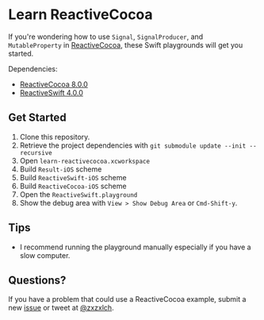 # Learn ReactiveCocoa

If you're wondering how to use  `Signal`, `SignalProducer`, and `MutableProperty` in [ReactiveCocoa](https://github.com/ReactiveCocoa/ReactiveCocoa/), these Swift playgrounds will get you started.

Dependencies:

- [ReactiveCocoa 8.0.0](https://github.com/ReactiveCocoa/ReactiveCocoa/)
- [ReactiveSwift 4.0.0](https://github.com/ReactiveCocoa/ReactiveSwift/)

## Get Started

 1. Clone this repository.
 2. Retrieve the project dependencies with `git submodule update --init --recursive`
 3. Open `learn-reactivecocoa.xcworkspace`
 4. Build `Result-iOS` scheme
 5. Build `ReactiveSwift-iOS` scheme
 6. Build `ReactiveCocoa-iOS` scheme
 7. Open the `ReactiveSwift.playground`
 8. Show the debug area with `View > Show Debug Area` or `Cmd-Shift-y`.


## Tips

- I recommend running the playground manually especially if you have a slow computer.


## Questions?

If you have a problem that could use a ReactiveCocoa example, submit a new [issue](https://github.com/zxzxlch/learn-reactivecocoa/issues) or tweet at [@zxzxlch](https://twitter.com/zxzxlch).

